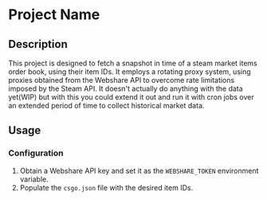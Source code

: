 # Project Name

## Description
This project is designed to fetch a snapshot in time of a steam market items order book, using their item IDs. It employs a rotating proxy system, using proxies obtained from the Webshare API to overcome rate limitations imposed by the Steam API.
It doesn't actually do anything with the data yet(WIP) but with this you could extend it out and run it with cron jobs over an extended period of time to collect historical market data.

## Usage



### Configuration
1. Obtain a Webshare API key and set it as the `WEBSHARE_TOKEN` environment variable.
2. Populate the `csgo.json` file with the desired item IDs.

